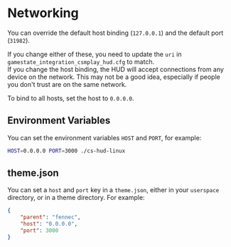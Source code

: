 # Networking

You can override the default host binding (`127.0.0.1`) and the default port (`31982`).

If you change either of these, you need to update the `uri` in `gamestate_integration_csmplay_hud.cfg` to match.  
If you change the host binding, the HUD will accept connections from any device on the network.
This may not be a good idea, especially if people you don't trust are on the same network.

To bind to all hosts, set the host to `0.0.0.0`.


## Environment Variables
You can set the environment variables `HOST` and `PORT`, for example:
```sh
HOST=0.0.0.0 PORT=3000 ./cs-hud-linux
```


## theme.json
You can set a `host` and `port` key in a `theme.json`, either in your `userspace` directory, or in a theme directory.
For example:
```json
{
	"parent": "fennec",
	"host": "0.0.0.0",
	"port": 3000
}
```
